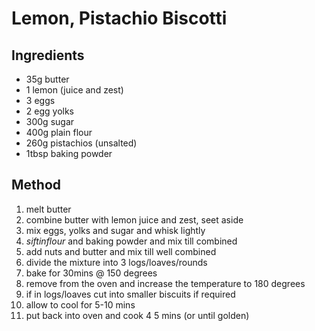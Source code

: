 # Lemon, Pistachio Biscotti

## Ingredients
- 35g butter
- 1 lemon (juice and zest)
- 3 eggs
- 2 egg yolks
- 300g sugar
- 400g plain flour
- 260g pistachios (unsalted)
- 1tbsp baking powder

## Method
1. melt butter
2. combine butter with lemon juice and zest, seet aside
3. mix eggs, yolks and sugar and whisk lightly
4. $sift in flour$ and baking powder and mix till combined
5. add nuts and butter and mix till well combined
6. divide the mixture into 3 logs/loaves/rounds
7. bake for 30mins @ 150 degrees
8. remove from the oven and increase the temperature to 180 degrees
9. if in logs/loaves cut into smaller biscuits if required
10. allow to cool for 5-10 mins
11. put back into oven and cook 4 5 mins (or until golden)
